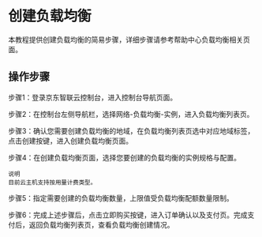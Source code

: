 # 创建负载均衡

本教程提供创建负载均衡的简易步骤，详细步骤请参考帮助中心负载均衡相关页面。

## 操作步骤
步骤1：登录京东智联云控制台，进入控制台导航页面。

步骤2：在控制台左侧导航栏，选择网络-负载均衡-实例，进入负载均衡列表页。

步骤3：确认您需要创建负载均衡的地域，在负载均衡列表页选中对应地域标签，点击创建按键，进入创建负载均衡页面。

步骤4：在创建负载均衡页面，选择您要创建的负载均衡的实例规格与配置。

	说明
	目前云主机支持按用量计费类型。

步骤5：指定需要创建的负载均衡数量，上限值受负载均衡配额数量限制。

步骤6：完成上述步骤后，点击立即购买按键，进入订单确认以及支付页。完成支付后，返回负载均衡列表页，查看负载均衡创建情况。

